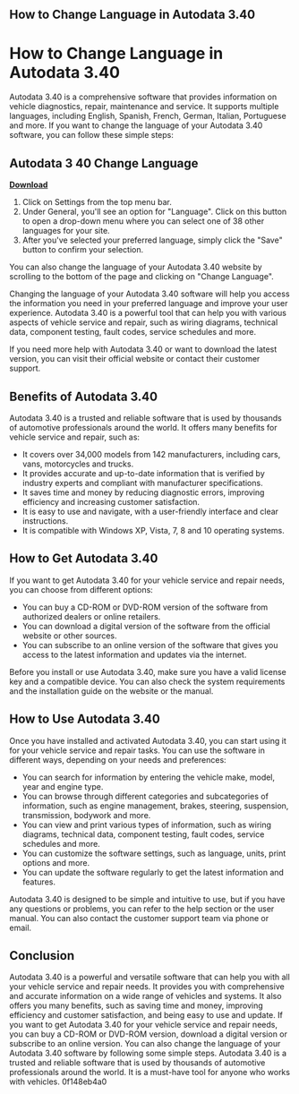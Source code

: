 ## How to Change Language in Autodata 3.40

  
# How to Change Language in Autodata 3.40
 
Autodata 3.40 is a comprehensive software that provides information on vehicle diagnostics, repair, maintenance and service. It supports multiple languages, including English, Spanish, French, German, Italian, Portuguese and more. If you want to change the language of your Autodata 3.40 software, you can follow these simple steps:
 
## Autodata 3 40 Change Language


[**Download**](https://www.google.com/url?q=https%3A%2F%2Furluso.com%2F2tKlES&sa=D&sntz=1&usg=AOvVaw2NqYix48L6UgUv73H9p_mg)

 
1. Click on Settings from the top menu bar.
2. Under General, you'll see an option for "Language". Click on this button to open a drop-down menu where you can select one of 38 other languages for your site.
3. After you've selected your preferred language, simply click the "Save" button to confirm your selection.

You can also change the language of your Autodata 3.40 website by scrolling to the bottom of the page and clicking on "Change Language".
 
Changing the language of your Autodata 3.40 software will help you access the information you need in your preferred language and improve your user experience. Autodata 3.40 is a powerful tool that can help you with various aspects of vehicle service and repair, such as wiring diagrams, technical data, component testing, fault codes, service schedules and more.
 
If you need more help with Autodata 3.40 or want to download the latest version, you can visit their official website or contact their customer support.
  
## Benefits of Autodata 3.40
 
Autodata 3.40 is a trusted and reliable software that is used by thousands of automotive professionals around the world. It offers many benefits for vehicle service and repair, such as:

- It covers over 34,000 models from 142 manufacturers, including cars, vans, motorcycles and trucks.
- It provides accurate and up-to-date information that is verified by industry experts and compliant with manufacturer specifications.
- It saves time and money by reducing diagnostic errors, improving efficiency and increasing customer satisfaction.
- It is easy to use and navigate, with a user-friendly interface and clear instructions.
- It is compatible with Windows XP, Vista, 7, 8 and 10 operating systems.

## How to Get Autodata 3.40
 
If you want to get Autodata 3.40 for your vehicle service and repair needs, you can choose from different options:

- You can buy a CD-ROM or DVD-ROM version of the software from authorized dealers or online retailers.
- You can download a digital version of the software from the official website or other sources.
- You can subscribe to an online version of the software that gives you access to the latest information and updates via the internet.

Before you install or use Autodata 3.40, make sure you have a valid license key and a compatible device. You can also check the system requirements and the installation guide on the website or the manual.
  
## How to Use Autodata 3.40
 
Once you have installed and activated Autodata 3.40, you can start using it for your vehicle service and repair tasks. You can use the software in different ways, depending on your needs and preferences:

- You can search for information by entering the vehicle make, model, year and engine type.
- You can browse through different categories and subcategories of information, such as engine management, brakes, steering, suspension, transmission, bodywork and more.
- You can view and print various types of information, such as wiring diagrams, technical data, component testing, fault codes, service schedules and more.
- You can customize the software settings, such as language, units, print options and more.
- You can update the software regularly to get the latest information and features.

Autodata 3.40 is designed to be simple and intuitive to use, but if you have any questions or problems, you can refer to the help section or the user manual. You can also contact the customer support team via phone or email.
 
## Conclusion
 
Autodata 3.40 is a powerful and versatile software that can help you with all your vehicle service and repair needs. It provides you with comprehensive and accurate information on a wide range of vehicles and systems. It also offers you many benefits, such as saving time and money, improving efficiency and customer satisfaction, and being easy to use and update. If you want to get Autodata 3.40 for your vehicle service and repair needs, you can buy a CD-ROM or DVD-ROM version, download a digital version or subscribe to an online version. You can also change the language of your Autodata 3.40 software by following some simple steps. Autodata 3.40 is a trusted and reliable software that is used by thousands of automotive professionals around the world. It is a must-have tool for anyone who works with vehicles.
 0f148eb4a0
